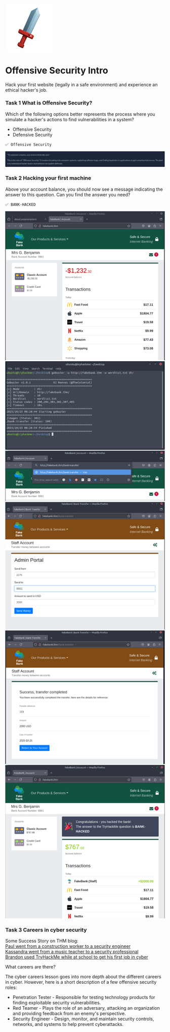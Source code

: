 <img src="logo.png" width="150">

# Offensive Security Intro
Hack your first website (legally in a safe environment) and experience an ethical hacker's job.

### Task 1 What is Offensive Security?

Which of the following options better represents the process where you simulate a hacker's actions to find vulnerabilities in a system?

- Offensive Security
- Defensive Security
```
✅ Offensive Security
```
![t1s1](t1s1.png)

### Task 2 Hacking your first machine

Above your account balance, you should now see a message indicating the answer to this question. Can you find the answer you need?

```
✅ BANK-HACKED
```
![t2s1](t2s1.png)
![t2s2](t2s2.png)
![t2s3](t2s3.png)
![t2s4](t2s4.png)
![t2s5](t2s5.png)
![t2s6](t2s6.png)

### Task 3 Careers in cyber security

Some Success Story on THM blog:  
[Paul went from a construction worker to a security engineer](https://tryhackme.com/resources/blog/construction-worker-to-security-engineer-how-paul-used-tryhackme-to-land-his-first-job-in-security)  
[Kassandra went from a music teacher to a security professional](https://tryhackme.com/resources/blog/the-teacher-becomes-the-student)  
[Brandon used TryHackMe while at school to get his first job in cyber](https://tryhackme.com/resources/blog/brandons-success-story)  

What careers are there?

The cyber careers lesson goes into more depth about the different careers in cyber. However, here is a short description of a few offensive security roles:

- Penetration Tester - Responsible for testing technology products for finding exploitable security vulnerabilities.
- Red Teamer - Plays the role of an adversary, attacking an organization and providing feedback from an enemy's perspective.
- Security Engineer - Design, monitor, and maintain security controls, networks, and systems to help prevent cyberattacks.


